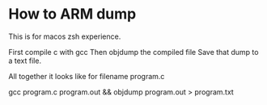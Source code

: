 # How to ARM dump

This is for macos zsh experience.

First compile c with gcc
Then objdump the compiled file
Save that dump to a text file.

All together it looks like for filename program.c

gcc program.c program.out && objdump program.out > program.txt
